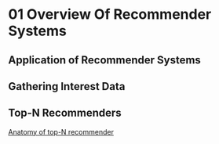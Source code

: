 # 01 Overview Of Recommender Systems

## Application of Recommender Systems


## Gathering Interest Data


## Top-N Recommenders
[Anatomy of top-N recommender](https://github.com/RuiyeNi/BookNotes/blob/master/BuilidingRecommenderSystems/Files/01_top-N_recommender.png)
